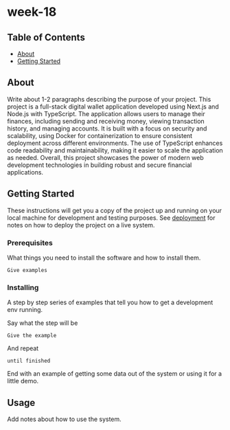 # week-18

## Table of Contents

- [About](#about)
- [Getting Started](#getting_started)

## About <a name = "about"></a>

Write about 1-2 paragraphs describing the purpose of your project.
This project is a full-stack digital wallet application developed using Next.js and Node.js with TypeScript. The application allows users to manage their finances, including sending and receiving money, viewing transaction history, and managing accounts. It is built with a focus on security and scalability, using Docker for containerization to ensure consistent deployment across different environments. The use of TypeScript enhances code readability and maintainability, making it easier to scale the application as needed. Overall, this project showcases the power of modern web development technologies in building robust and secure financial applications.



## Getting Started <a name = "getting_started"></a>

These instructions will get you a copy of the project up and running on your local machine for development and testing purposes. See [deployment](#deployment) for notes on how to deploy the project on a live system.

### Prerequisites

What things you need to install the software and how to install them.

```
Give examples
```

### Installing

A step by step series of examples that tell you how to get a development env running.

Say what the step will be

```
Give the example
```

And repeat

```
until finished
```

End with an example of getting some data out of the system or using it for a little demo.

## Usage <a name = "usage"></a>

Add notes about how to use the system.

